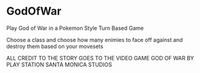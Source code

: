 # GodOfWar
Play God of War in a Pokemon Style Turn Based Game

Choose a class and choose how many enimies to face off against and destroy them based on your movesets

ALL CREDIT TO THE STORY GOES TO THE VIDEO GAME GOD OF WAR BY PLAY STATION SANTA MONICA STUDIOS

